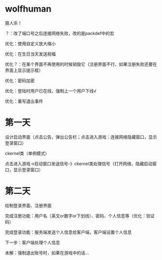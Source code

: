 # wolfhuman
狼人杀！

？：改了端口号之后连接网络失败，改的是packdef中的宏

优化：使用自定义放大缩小

优化：在生日当天发送祝福

优化？：在某个界面不再使用的时候销毁它（注册界面不行，如果注册失败还要在界面上显示提示框）

优化：密码加密

优化：登陆时用户已在线，强制上一个用户下线√

优化：重写退出事件

# 第一天



设计启动界面（点击公告，弹出公告栏；点击进入游戏：连接网络隐藏窗口，显示登录窗口）

ckernel类（单例模式）

点击进入游戏->启动窗口发送信号-》ckernel类处理信号（打开网络，隐藏启动窗口，显示登录窗口）





# 第二天



绘制登录界面、注册界面

完成注册功能：用户名（英文or数字or下划线）、密码、个人信息等（优化：验证码）

完成登录功能：服务端发送个人信息给客户端，客户端设置个人信息

下一步：客户端处理个人信息

未解：强制退出账号时，如果在游戏中的话...
